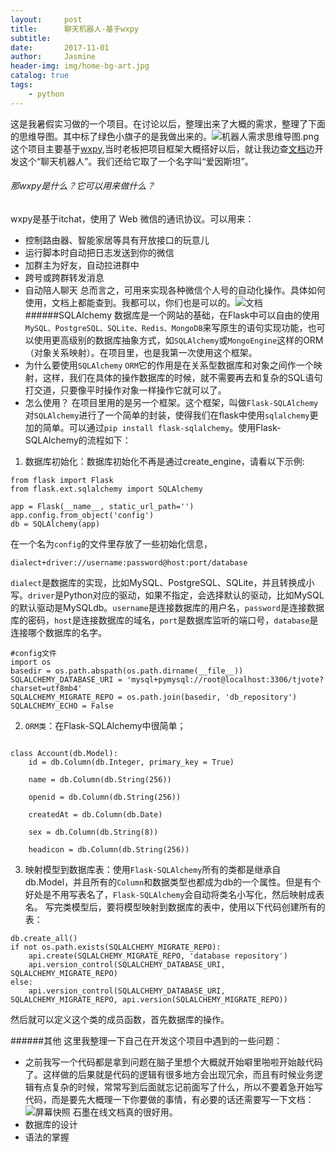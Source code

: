```yaml
---
layout:     post
title:      聊天机器人-基于wxpy
subtitle:  
date:       2017-11-01
author:     Jasmine
header-img: img/home-bg-art.jpg
catalog: true
tags:
    - python
---
```


这是我暑假实习做的一个项目。在讨论以后，整理出来了大概的需求，整理了下面的思维导图。其中标了绿色小旗子的是我做出来的。![机器人需求思维导图.png](http://upload-images.jianshu.io/upload_images/2730963-9e60f8893f7b687f.png?imageMogr2/auto-orient/strip%7CimageView2/2/w/1240)
这个项目主要基于[wxpy](https://github.com/youfou/wxpy/blob/master/docs/index.rst),当时老板把项目框架大概搭好以后，就让我边查[文档](http://wxpy.readthedocs.io/zh/latest/)边开发这个“聊天机器人”。我们还给它取了一个名字叫“爱因斯坦”。

###### 那wxpy是什么？它可以用来做什么？
wxpy是基于itchat，使用了 Web 微信的通讯协议。可以用来：
* 控制路由器、智能家居等具有开放接口的玩意儿
* 运行脚本时自动把日志发送到你的微信
* 加群主为好友，自动拉进群中
* 跨号或跨群转发消息
* 自动陪人聊天
总而言之，可用来实现各种微信个人号的自动化操作。具体如何使用，文档上都能查到。我都可以，你们也是可以的。![文档](http://upload-images.jianshu.io/upload_images/2730963-d8ceb03801ece23e.png?imageMogr2/auto-orient/strip%7CimageView2/2/w/1240)
######SQLAlchemy
数据库是一个网站的基础，在Flask中可以自由的使用`MySQL、PostgreSQL、SQLite、Redis、MongoDB`来写原生的语句实现功能，也可以使用更高级别的数据库抽象方式，如`SQLAlchemy`或`MongoEngine`这样的ORM（对象关系映射）。在项目里，也是我第一次使用这个框架。
* 为什么要使用`SQLAlchemy`
`ORM`它的作用是在关系型数据库和对象之间作一个映射，这样，我们在具体的操作数据库的时候，就不需要再去和复杂的SQL语句打交道，只要像平时操作对象一样操作它就可以了。
* 怎么使用？
在项目里用的是另一个框架。这个框架，叫做`Flask-SQLAlchemy`对`SQLAlchemy`进行了一个简单的封装，使得我们在flask中使用`sqlalchemy`更加的简单。可以通过`pip install flask-sqlalchemy`。使用Flask-SQLAlchemy的流程如下：
1. 数据库初始化：数据库初始化不再是通过create_engine，请看以下示例:
```
from flask import Flask
from flask.ext.sqlalchemy import SQLAlchemy

app = Flask(__name__, static_url_path='')
app.config.from_object('config')
db = SQLAlchemy(app)
```
在一个名为`config`的文件里存放了一些初始化信息，
```
dialect+driver://username:password@host:port/database
```
`dialect`是数据库的实现，比如MySQL、PostgreSQL、SQLite，并且转换成小写。`driver`是Python对应的驱动，如果不指定，会选择默认的驱动，比如MySQL的默认驱动是MySQLdb。`username`是连接数据库的用户名，`password`是连接数据库的密码，`host`是连接数据库的域名，`port`是数据库监听的端口号，`database`是连接哪个数据库的名字。
 ```
#config文件
import os
basedir = os.path.abspath(os.path.dirname(__file__))
SQLALCHEMY_DATABASE_URI = 'mysql+pymysql://root@localhost:3306/tjvote?charset=utf8mb4'
SQLALCHEMY_MIGRATE_REPO = os.path.join(basedir, 'db_repository')
SQLALCHEMY_ECHO = False
```

2. `ORM类`：在Flask-SQLAlchemy中很简单；
```

class Account(db.Model):
    id = db.Column(db.Integer, primary_key = True)
    
    name = db.Column(db.String(256))
    
    openid = db.Column(db.String(256))
    
    createdAt = db.Column(db.Date)
    
    sex = db.Column(db.String(8))
    
    headicon = db.Column(db.String(256))
```
3. 映射模型到数据库表：使用`Flask-SQLAlchemy`所有的类都是继承自db.Model，并且所有的`Column`和数据类型也都成为db的一个属性。但是有个好处是不用写表名了，`Flask-SQLAlchemy`会自动将类名小写化，然后映射成表名。
写完类模型后，要将模型映射到数据库的表中，使用以下代码创建所有的表：
```
db.create_all()
if not os.path.exists(SQLALCHEMY_MIGRATE_REPO):
    api.create(SQLALCHEMY_MIGRATE_REPO, 'database repository')
    api.version_control(SQLALCHEMY_DATABASE_URI, SQLALCHEMY_MIGRATE_REPO)
else:
    api.version_control(SQLALCHEMY_DATABASE_URI, SQLALCHEMY_MIGRATE_REPO, api.version(SQLALCHEMY_MIGRATE_REPO))
```
然后就可以定义这个类的成员函数，首先数据库的操作。

######其他
这里我整理一下自己在开发这个项目中遇到的一些问题：
* 之前我写一个代码都是拿到问题在脑子里想个大概就开始噼里啪啦开始敲代码了。这样做的后果就是代码的逻辑有很多地方会出现冗余，而且有时候业务逻辑有点复杂的时候，常常写到后面就忘记前面写了什么，所以不要着急开始写代码，而是要先大概理一下你要做的事情，有必要的话还需要写一下文档：![屏幕快照 ](http://upload-images.jianshu.io/upload_images/2730963-d0e10db03c4d5c7b.png?imageMogr2/auto-orient/strip%7CimageView2/2/w/1240)
石墨在线文档真的很好用。
* 数据库的设计
* 语法的掌握

